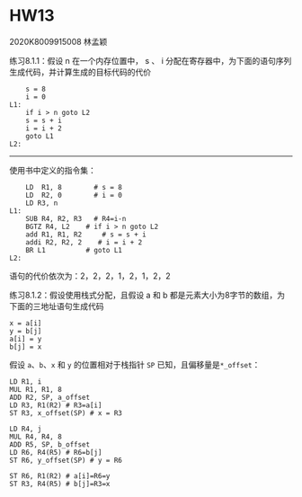 # HW13

2020K8009915008 林孟颖

练习8.1.1：假设 n 在一个内存位置中， s 、 i 分配在寄存器中，为下面的语句序列生成代码，并计算生成的目标代码的代价

```
    s = 8
    i = 0
L1:
    if i > n goto L2
    s = s + i
    i = i + 2
    goto L1
L2:
```

---

使用书中定义的指令集：

```
    LD  R1, 8        # s = 8
    LD  R2, 0        # i = 0
    LD R3, n
L1:
	SUB R4, R2, R3 	 # R4=i-n
    BGTZ R4, L2    # if i > n goto L2
    add R1, R1, R2     # s = s + i
    addi R2, R2, 2    # i = i + 2
    BR L1          # goto L1
L2:

```

语句的代价依次为：2，2，2，1，2，1，2，2



练习8.1.2：假设使用栈式分配，且假设 a 和 b 都是元素大小为8字节的数组，为下面的三地址语句生成代码

```
x = a[i]
y = b[j]
a[i] = y
b[j] = x
```

假设 `a`、`b`、`x` 和 `y` 的位置相对于栈指针 `SP` 已知，且偏移量是`*_offset`：

```
LD R1, i
MUL R1, R1, 8
ADD R2, SP, a_offset 
LD R3, R1(R2) # R3=a[i]
ST R3, x_offset(SP) # x = R3

LD R4, j
MUL R4, R4, 8
ADD R5, SP, b_offset 
LD R6, R4(R5) # R6=b[j]
ST R6, y_offset(SP) # y = R6

ST R6, R1(R2) # a[i]=R6=y
ST R3, R4(R5) # b[j]=R3=x
```

